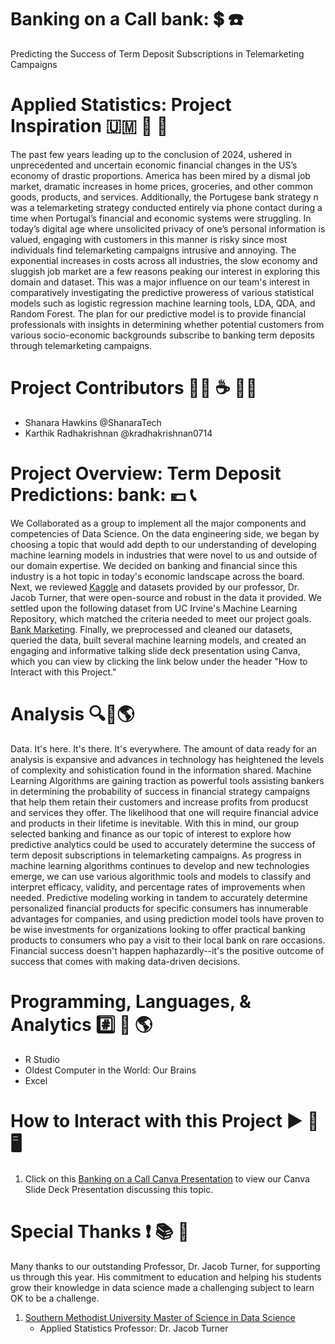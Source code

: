 # Banking on a Call bank: :heavy_dollar_sign: :telephone:
Predicting the Success of Term Deposit Subscriptions in Telemarketing Campaigns

# Applied Statistics: Project Inspiration :us_outlying_islands: :high_brightness: :currency_exchange:
The past few years leading up to the conclusion of 2024, ushered in unprecedented and uncertain economic financial changes in the US’s economy of drastic proportions. America has been mired by a dismal job market, dramatic increases in home prices, groceries, and other common goods, products, and services. Additionally, the Portugese bank strategy n was a telemarketing strategy conducted entirely via phone contact during a time when Portugal’s financial and economic systems were struggling. In today’s digital age where unsolicited privacy of one’s personal information is valued, engaging with customers in this manner is risky since most individuals find telemarketing campaigns intrusive and annoying. The exponential increases in costs across all industries, the slow economy and sluggish job market are a few reasons peaking our interest in exploring this domain and dataset. This was a major influence on our team's interest in comparatively investigating the predictive proweress of various statistical models such as logistic regression machine learning tools, LDA, QDA, and Random Forest. The plan for our predictive model is to provide financial professionals with insights in determining whether potential customers from various socio-economic backgrounds subscribe to banking term deposits through telemarketing campaigns.

# Project Contributors :woman_technologist: :coffee: :man_technologist:
  - Shanara Hawkins @ShanaraTech
  - Karthik Radhakrishnan @kradhakrishnan0714
  
# Project Overview: Term Deposit Predictions: bank: :euro: :telephone_receiver:
We Collaborated as a group to implement all the major components and competencies of Data Science. On the data engineering side, we began by choosing a topic that would add depth to our understanding of developing machine learning models in industries that were novel to us and outside of our domain expertise. We decided on banking and financial since this industry is a hot topic in today's economic landscape across the board. Next, we reviewed [Kaggle](https://www.kaggle.com/) and datasets provided by our professor, Dr. Jacob Turner,  that were open-source and robust in the data it provided. We settled upon the following dataset from UC Irvine's Machine Learning Repository, which matched the criteria needed to meet our project goals. [Bank Marketing](https://archive.ics.uci.edu/ml/datasets/Bank+Marketing). Finally, we preprocessed and cleaned our datasets, queried the data, built several machine learning models, and created an engaging and informative talking slide deck presentation using Canva, which you can view by clicking the link below under the header "How to Interact with this Project."

# Analysis :mag::dart::earth_americas:
Data. It's here. It's there. It's everywhere. The amount of data ready for an analysis is expansive and advances in technology has heightened the levels of complexity and sohistication found in the information shared. Machine Learning Algorithms are gaining traction as powerful tools assisting bankers in determining the probability of success in financial strategy campaigns that help them retain their customers and increase profits from producst and services they offer. The likelihood that one will require financial advice and products in their lifetime is inevitable. With this in mind, our group selected banking and finance as our topic of interest to explore how predictive analytics could be used to accurately determine the success of term deposit subscriptions in telemarketing campaigns. As progress in machine learning algorithms continues to develop and new technologies emerge, we can use various algorithmic tools and models to classify and interpret efficacy, validity, and percentage rates of improvements when needed. Predictive modeling working in tandem to accurately determine personalized financial products for specific consumers has innumerable advantages for companies, and using prediction model tools have proven to be wise investments for organizations looking to offer practical banking products to consumers who pay a visit to their local bank on rare occasions. Financial success doesn't happen haphazardly--it's the positive outcome of success that comes with making data-driven decisions.  

# Programming, Languages, & Analytics :hash: :brain: :earth_americas:
  - R Studio
  - Oldest Computer in the World: Our Brains
  - Excel
  
# How to Interact with this Project :arrow_forward: :link: :desktop_computer: 
1. Click on this [Banking on a Call Canva Presentation](https://www.canva.com/design/DAGZh0uiGig/GHpQOgtwpvEX4MqbTi3Inw/edit?utm_content=DAGZh0uiGig&utm_campaign=designshare&utm_medium=link2&utm_source=sharebutton) to view our Canva Slide Deck Presentation discussing this topic.
   
# Special Thanks :exclamation: :books: :100:
Many thanks to our outstanding Professor, Dr. Jacob Turner, for supporting us through this year. His commitment to education and helping his students grow their knowledge in data science made a challenging subject to learn OK to be a challenge.  
  1. [Southern Methodist University Master of Science in Data Science](https://datascience.smu.edu/)
     - Applied Statistics Professor: Dr. Jacob Turner

